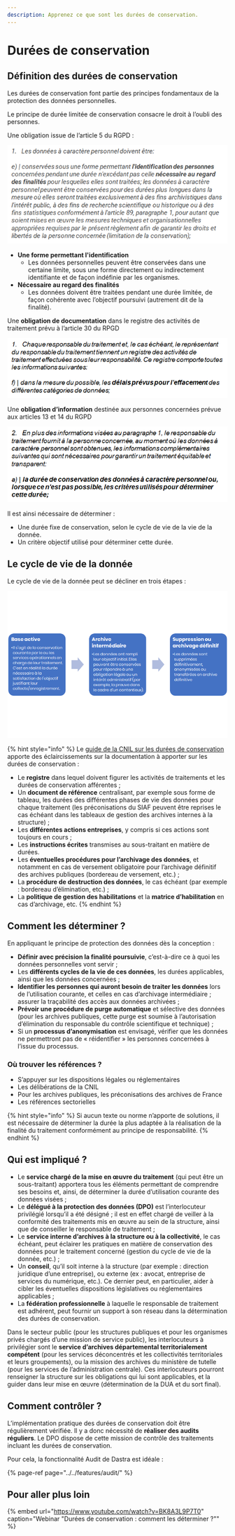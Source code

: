 ```yaml
---
description: Apprenez ce que sont les durées de conservation.
---
```


# Durées de conservation

## Définition des durées de conservation

Les durées de conservation font partie des principes fondamentaux de la protection des données personnelles.

Le principe de durée limitée de conservation consacre le droit à l’oubli des personnes.

Une obligation issue de l’article 5 du RGPD :

![Extrait de l&apos;article 5 du RGPD](../../.gitbook/assets/image%20%28192%29.png)

* **Une forme permettant l'identification**
  * Les données personnelles peuvent être conservées dans une certaine limite, sous une forme directement ou indirectement identifiante et de façon indéfinie par les organismes.
* **Nécessaire au regard des finalités**
  * Les données doivent être traitées pendant une durée limitée, de façon cohérente avec l’objectif poursuivi \(autrement dit de la finalité\).

Une **obligation de documentation** dans le registre des activités de traitement prévu à l’article 30 du RPGD

![Extrait de l&apos;article 30 du RGPD](../../.gitbook/assets/image%20%28193%29.png)

Une **obligation d’information** destinée aux personnes concernées prévue aux articles 13 et 14 du RGPD

![Extrait des articles 13 et 14 du RGPD](../../.gitbook/assets/image%20%28188%29.png)

Il est ainsi nécessaire de déterminer :

* Une durée fixe de conservation, selon le cycle de vie de la vie de la donnée.
* Un critère objectif utilisé pour déterminer cette durée.

## Le cycle de vie de la donnée

Le cycle de vie de la donnée peut se décliner en trois étapes :

![Le cycle de vie de la donn&#xE9;e](../../.gitbook/assets/image%20%28191%29.png)

{% hint style="info" %}
Le [guide de la CNIL sur les durées de conservation](https://www.cnil.fr/sites/default/files/atoms/files/guide_durees_de_conservation.pdf)  apporte des éclaircissements sur la documentation à apporter sur les durées de conservation :

* Le **registre** dans lequel doivent figurer les activités de traitements et les durées de conservation afférentes ;
* Un **document de référence** centralisant, par exemple sous forme de tableau, les durées des différentes phases de vie des données pour chaque traitement \(les préconisations du SIAF peuvent être reprises le cas échéant dans les tableaux de gestion des archives internes à la structure\) ;
* Les **différentes actions entreprises**, y compris si ces actions sont toujours en cours ;
* Les **instructions écrites** transmises au sous-traitant en matière de durées.
* Les **éventuelles procédures pour l’archivage des données**, et notamment en cas de versement obligatoire pour l’archivage définitif des archives publiques \(bordereau de versement, etc.\) ;
* La **procédure de destruction des données**, le cas échéant \(par exemple : bordereau d’élimination, etc.\) ;
* La **politique de gestion des habilitations** et la **matrice d’habilitation** en cas d’archivage, etc.
{% endhint %}

## Comment les déterminer ?

En appliquant le principe de protection des données dès la conception :

* **Définir avec précision la finalité poursuivie**, c’est-à-dire ce à quoi les données personnelles vont servir ;
* Les **différents cycles de la vie de ces données**, les durées applicables, ainsi que les données concernées ;
* **Identifier les personnes qui auront besoin de traiter les données** lors de l’utilisation courante, et celles en cas d’archivage intermédiaire ; assurer la traçabilité des accès aux données archivées ;
* **Prévoir une procédure de purge automatique** et sélective des données \(pour les archives publiques, cette purge est soumise à l’autorisation d’élimination du responsable du contrôle scientifique et technique\) ;
* Si un **processus d’anonymisation** est envisagé, vérifier que les données ne permettront pas de « réidentifier » les personnes concernées à l’issue du processus.

### **Où trouver les références ?**

* S’appuyer sur les dispositions légales ou réglementaires
* Les délibérations de la CNIL
* Pour les archives publiques, les préconisations des archives de France
* Les références sectorielles

{% hint style="info" %}
Si aucun texte ou norme n’apporte de solutions, il est nécessaire de déterminer la durée la plus adaptée à la réalisation de la finalité du traitement conformément au principe de responsabilité.
{% endhint %}

## Qui est impliqué ?

* Le **service chargé de la mise en œuvre du traitement** \(qui peut être un sous-traitant\) apportera tous les éléments permettant de comprendre ses besoins et, ainsi, de déterminer la durée d’utilisation courante des données visées ;
* Le **délégué à la protection des données \(DPO\)** est l’interlocuteur privilégié lorsqu’il a été désigné ; il est en effet chargé de veiller à la conformité des traitements mis en œuvre au sein de la structure, ainsi que de conseiller le responsable de traitement ;
* Le **service interne d’archives à la structure ou à la collectivité**, le cas échéant, peut éclairer les pratiques en matière de conservation des données pour le traitement concerné \(gestion du cycle de vie de la donnée, etc.\) ;
* Un **conseil**, qu’il soit interne à la structure \(par exemple : direction juridique d’une entreprise\), ou externe \(ex : avocat, entreprise de services du numérique, etc.\). Ce dernier peut, en particulier, aider à cibler les éventuelles dispositions législatives ou réglementaires applicables ;
* La **fédération professionnelle** à laquelle le responsable de traitement est adhérent, peut fournir un support à son réseau dans la détermination des durées de conservation.

Dans le secteur public \(pour les structures publiques et pour les organismes privés chargés d’une mission de service public\), les interlocuteurs à privilégier sont le **service d’archives départemental territorialement compétent** \(pour les services déconcentrés et les collectivités territoriales et leurs groupements\), ou la mission des archives du ministère de tutelle \(pour les services de l’administration centrale\). Ces interlocuteurs pourront renseigner la structure sur les obligations qui lui sont applicables, et la guider dans leur mise en œuvre \(détermination de la DUA et du sort final\).

## Comment contrôler ?

L’implémentation pratique des durées de conservation doit être régulièrement vérifiée. Il y a donc nécessité de **réaliser des audits réguliers**. Le DPO dispose de cette mission de contrôle des traitements incluant les durées de conservation.

Pour cela, la fonctionnalité Audit de Dastra est idéale : 

{% page-ref page="../../features/audit/" %}

## Pour aller plus loin

{% embed url="https://www.youtube.com/watch?v=BK8A3L9P7T0" caption="Webinar \"Durées de conservation : comment les déterminer ?\"" %}









